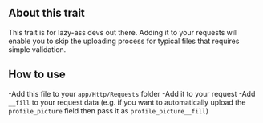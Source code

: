 ## About this trait

This trait is for lazy-ass devs out there. Adding it to your requests will enable you to skip the uploading process for typical files that requires simple validation.

## How to use

-Add this file to your `app/Http/Requests` folder
-Add it to your request
-Add `__fill` to your request data (e.g. if you want to automatically upload the `profile_picture` field then pass it as `profile_picture__fill`)